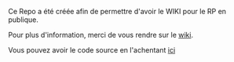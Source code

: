Ce Repo a été créée afin de permettre d'avoir le WIKI pour le RP en publique. 

Pour plus d'information, merci de vous rendre sur le [wiki](https://github.com/Mara-Li/Projet-Nucleus-Custom-Command/wiki).

Vous pouvez avoir le code source en l'achentant [ici](https://gitstore.app/repositories/Mara-Li/YAGPDB-cc-rp)
